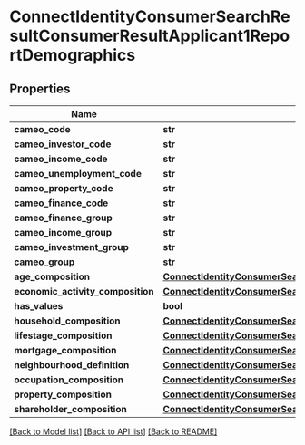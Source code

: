 # ConnectIdentityConsumerSearchResultConsumerResultApplicant1ReportDemographics

## Properties
Name | Type | Description | Notes
------------ | ------------- | ------------- | -------------
**cameo_code** | **str** |  | [optional] 
**cameo_investor_code** | **str** |  | [optional] 
**cameo_income_code** | **str** |  | [optional] 
**cameo_unemployment_code** | **str** |  | [optional] 
**cameo_property_code** | **str** |  | [optional] 
**cameo_finance_code** | **str** |  | [optional] 
**cameo_finance_group** | **str** |  | [optional] 
**cameo_income_group** | **str** |  | [optional] 
**cameo_investment_group** | **str** |  | [optional] 
**cameo_group** | **str** |  | [optional] 
**age_composition** | [**ConnectIdentityConsumerSearchResultConsumerResultApplicant1ReportDemographicsAgeComposition**](ConnectIdentityConsumerSearchResultConsumerResultApplicant1ReportDemographicsAgeComposition.md) |  | [optional] 
**economic_activity_composition** | [**ConnectIdentityConsumerSearchResultConsumerResultApplicant1ReportDemographicsEconomicActivityComposition**](ConnectIdentityConsumerSearchResultConsumerResultApplicant1ReportDemographicsEconomicActivityComposition.md) |  | [optional] 
**has_values** | **bool** |  | [optional] 
**household_composition** | [**ConnectIdentityConsumerSearchResultConsumerResultApplicant1ReportDemographicsHouseholdComposition**](ConnectIdentityConsumerSearchResultConsumerResultApplicant1ReportDemographicsHouseholdComposition.md) |  | [optional] 
**lifestage_composition** | [**ConnectIdentityConsumerSearchResultConsumerResultApplicant1ReportDemographicsLifestageComposition**](ConnectIdentityConsumerSearchResultConsumerResultApplicant1ReportDemographicsLifestageComposition.md) |  | [optional] 
**mortgage_composition** | [**ConnectIdentityConsumerSearchResultConsumerResultApplicant1ReportDemographicsMortgageComposition**](ConnectIdentityConsumerSearchResultConsumerResultApplicant1ReportDemographicsMortgageComposition.md) |  | [optional] 
**neighbourhood_definition** | [**ConnectIdentityConsumerSearchResultConsumerResultApplicant1ReportDemographicsNeighbourhoodDefinition**](ConnectIdentityConsumerSearchResultConsumerResultApplicant1ReportDemographicsNeighbourhoodDefinition.md) |  | [optional] 
**occupation_composition** | [**ConnectIdentityConsumerSearchResultConsumerResultApplicant1ReportDemographicsOccupationComposition**](ConnectIdentityConsumerSearchResultConsumerResultApplicant1ReportDemographicsOccupationComposition.md) |  | [optional] 
**property_composition** | [**ConnectIdentityConsumerSearchResultConsumerResultApplicant1ReportDemographicsPropertyComposition**](ConnectIdentityConsumerSearchResultConsumerResultApplicant1ReportDemographicsPropertyComposition.md) |  | [optional] 
**shareholder_composition** | [**ConnectIdentityConsumerSearchResultConsumerResultApplicant1ReportDemographicsShareholderComposition**](ConnectIdentityConsumerSearchResultConsumerResultApplicant1ReportDemographicsShareholderComposition.md) |  | [optional] 

[[Back to Model list]](../README.md#documentation-for-models) [[Back to API list]](../README.md#documentation-for-api-endpoints) [[Back to README]](../README.md)

